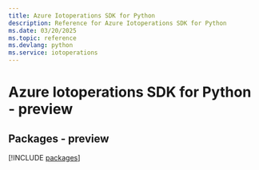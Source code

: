 ```yaml
---
title: Azure Iotoperations SDK for Python
description: Reference for Azure Iotoperations SDK for Python
ms.date: 03/20/2025
ms.topic: reference
ms.devlang: python
ms.service: iotoperations
---
```

# Azure Iotoperations SDK for Python - preview
## Packages - preview
[!INCLUDE [packages](iotoperations-index.md)]